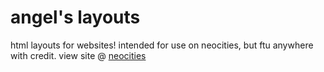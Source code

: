 # angel's layouts
html layouts for websites! intended for use on neocities, but ftu anywhere with credit. view site @ <a href = "https://angelslayouts.neocities.org/">neocities</a>


